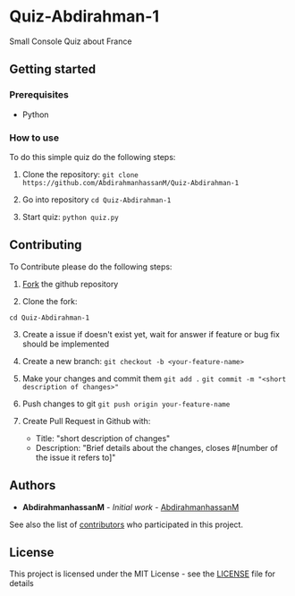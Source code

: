 # Quiz-Abdirahman-1
Small Console Quiz about France

## Getting started

### Prerequisites
* Python

### How to use
To do this simple quiz do the following steps:
1. Clone the repository:
`git clone https://github.com/AbdirahmanhassanM/Quiz-Abdirahman-1`

2. Go into repository
`cd Quiz-Abdirahman-1`

3. Start quiz:
`python quiz.py`


## Contributing

To Contribute please do the following steps:

1. [Fork](https://docs.github.com/en/pull-requests/collaborating-with-pull-requests/working-with-forks/fork-a-repo) the github repository

2. Clone the fork:
```git clone https://github.com/<your-username>/Quiz-Abdirahman-1.git
cd Quiz-Abdirahman-1
```
3. Create a issue if doesn't exist yet, wait for answer if feature or bug fix should be implemented

4. Create a new branch:
`git checkout -b <your-feature-name>`

5. Make your changes and commit them
`git add .`
`git commit -m "<short description of changes>"`

6. Push changes to git
`git push origin your-feature-name`

7. Create Pull Request in Github with:
    - Title: "short description of changes"
    - Description: "Brief details about the changes, closes #[number of the issue it refers to]"


## Authors

* **AbdirahmanhassanM** - *Initial work* - [AbdirahmanhassanM](https://github.com/AbdirahmanhassanM)

See also the list of [contributors](https://github.com/AbdirahmanhassanM/Quiz-Abdirahman-1/contributors) who participated in this project.


## License

This project is licensed under the MIT License - see the [LICENSE](LICENSE) file for details


